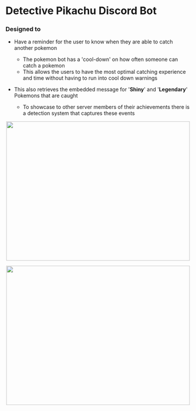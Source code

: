 # Detective Pikachu Discord Bot

### Designed to
- Have a reminder for the user to know when they are able to catch another pokemon
  - The pokemon bot has a 'cool-down' on how often someone can catch a pokemon
  - This allows the users to have the most optimal catching experience and time without having to run into cool down warnings
  
- This also retrieves the embedded message for '**Shiny**' and '**Legendary**' Pokemons that are caught
  - To showcase to other server members of their achievements there is a detection system that captures these events

<p align="center">
  <img width="500" height="380" src="https://user-images.githubusercontent.com/29762800/106408207-f99a7800-640b-11eb-8880-e9f7ac7d9ae0.png">
</p>


<p align="center">
  <img width="500" height="380" src="https://user-images.githubusercontent.com/29762800/106408715-f653bc00-640c-11eb-98b9-f216a4d27426.png">
</p>
